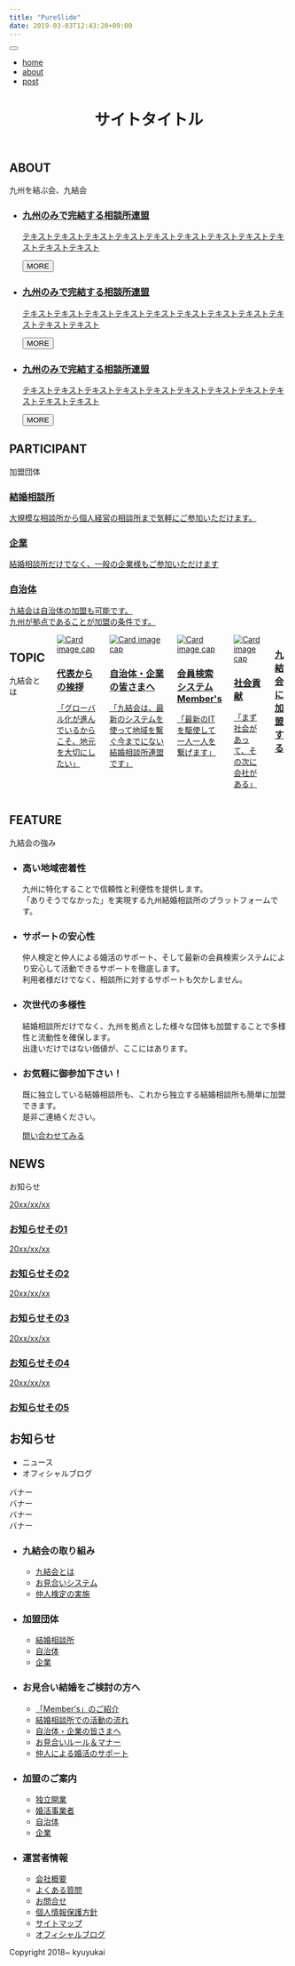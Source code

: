 ```yaml
---
title: "PureSlide"
date: 2019-03-03T12:43:20+09:00
---
```

<nav role="navigation" id="navbar" class="grid navbar_wrapper">
    <a href="#" rel="home" class="flex navbar_brand">
        <span class="navbar_logo" style="background-image: url(./lib/images/simpleLogo.png);"></span>
    </a>        
    <button type="button" id="navbarToggler" class="navbar_toggler">
        <span></span>
        <span></span>
        <span></span>
    </button>
    <ul class="navbar_list">
        <li><a class="navbar_link" href="./index.html">home</a></li>
        <li><a class="navbar_link" href="./page.html">about</a></li>
        <li><a class="navbar_link" href="./post.html">post</a></li>
    </ul>
</nav>
<header id="header" class="Inview grid header_wrapper">
    <div class="flex header_title">
        <h1>
            <span class="Inview ToRight text_bgr white">
                サイトタイトル
            </span>
        </h1>
    </div>
    <div class="Inview ToLeft header_content" style="background-image: url(./lib/images/header_img.jpg)"></div>
</header>
<section id="about" class="main_wrapper">
    <h2 class="inline-center main_title">ABOUT</h2>
    <p class="inline-center main_description">九州を結ぶ会、九結会</p>
    <ul class="Inview ToRight main_content slider middleWidth">
        <li class="flex left main_item">
            <a href="#" class="main_card">
                <span class="rod"></span>
                <div class="card_body">
                    <h3 class="card_title">九州のみで完結する<span class="nowrap">相談所連盟</span></h3>
                    <p class="card_text">テキストテキストテキストテキストテキストテキストテキストテキストテキストテキストテキスト</p>
                    <button role="button" class="font-md card_btn">MORE</button>
                </div>
            </a>
        </li>
        <li class="flex left main_item">
            <a href="#" class="main_card">
                <span class="rod"></span>
                <div class="card_body">
                    <h3 class="card_title">九州のみで完結する<span class="nowrap">相談所連盟</span></h3>
                    <p class="card_text">テキストテキストテキストテキストテキストテキストテキストテキストテキストテキストテキスト</p>
                    <button role="button" class="font-md card_btn">MORE</button>
                </div>
            </a>
        </li>
        <li class="flex left main_item">
            <a href="#" class="main_card">
                <span class="rod"></span>
                <div class="card_body">
                    <h3 class="card_title">九州のみで完結する<span class="nowrap">相談所連盟</span></h3>
                    <p class="card_text">テキストテキストテキストテキストテキストテキストテキストテキストテキストテキストテキスト</p>
                    <button role="button" class="font-md card_btn">MORE</button>
                </div>
            </a>
        </li>
    </ul>
</section>
<div class="grid container">
    <main role="main" id="main">
        <section id="participant" class="Inview ToLeft main_wrapper middleWidth">
            <h2 class="main_title">PARTICIPANT</h2>
            <p class="main_description">加盟団体</p>
            <div class="grid grid-3 main_content">
                <a href="" class="main_card">
                    <span class="rod"></span>
                    <div class="card_body">
                        <h3 class="card_title">結婚相談所</h3>
                        <p class="card_text">大規模な相談所から個人経営の相談所まで気軽にご参加いただけます。</p>
                    </div>
                </a>
                <a href="" class="main_card">
                    <span class="rod"></span>
                    <div class="card_body">
                        <h3 class="card_title">企業</h3>
                        <p class="card_text"><span class="nowrap">結婚相談所</span>だけでなく、一般の企業様もご参加いただけます</p>
                    </div>
                </a>
                <a href="" class="main_card">
                    <span class="rod"></span>
                    <div class="card_body">
                        <h3 class="card_title">自治体</h3>
                        <p class="card_text">九結会は自治体の加盟も可能です。<br>九州が拠点であることが加盟の条件です。</p>
                    </div>
                </a>
            </div>
        </section>
        <section id="topic" class="main_wrapper">
            <div class="main_content columns">
                <div class="main_card">
                    <div class="card_body">
                        <h2 class="card_title">TOPIC</h2>
                        <p class="card_text">九結会とは</p>
                    </div>
                </div>
                <a href="" class="Inview ToLeft main_card square">
                    <img class="card_img" src="./lib/images/message.png" alt="Card image cap">
                    <div class="card_body">
                        <h3 class="card_title"><span class="text_bgr paleWhite">代表からの挨拶</span></h3>
                        <p class="card_text"><span class="text_bgr paleWhite">「グローバル化が進んでいるからこそ、地元を大切にしたい」</span></p>
                    </div>
                    <span class="rod"></span>
                </a>
                <a href="" class="Inview ToLeft main_card square">
                    <img class="card_img" src="./lib/images/appeal.jpeg" alt="Card image cap">
                    <div class="card_body">
                        <h3 class="card_title"><span class="text_bgr paleWhite">自治体・企業の皆さまへ</span></h3>
                        <p class="card_text"><span class="text_bgr paleWhite">「九結会は、最新のシステムを使って地域を繋ぐ今までにない<span class="nowrap">結婚相談所連盟</span>です」</span></p>
                    </div>
                    <span class="rod"></span>
                </a>
                <a href="" class="Inview ToLeft main_card square">
                    <img class="card_img" src="./lib/images/system.jpeg" alt="Card image cap">
                    <div class="card_body">
                        <h3 class="card_title"><span class="text_bgr paleWhite">会員検索システムMember's</span></h3>
                        <p class="card_text"><span class="text_bgr paleWhite">「最新のITを駆使して一人一人を繋げます」</span></p>
                    </div>
                    <span class="rod"></span>
                </a>
                <a href="" class="Inview ToLeft main_card square">
                    <img class="card_img" src="./lib/images/csr.png" alt="Card image cap">
                    <div class="card_body">
                        <h3 class="card_title"><span class="text_bgr paleWhite">社会貢献</span></h3>
                        <p class="card_text"><span class="text_bgr paleWhite">「まず社会があって、その次に会社がある」</span></p>
                    </div>
                    <span class="rod"></span>
                </a>
                <a href="" class="Inview ToLeft flex main_card">
                    <div class="card_body">
                        <h3 class="card_title">九結会に加盟する</h3>
                    </div>
                    <span class="rod"></span>
                </a>
            </div>
        </section>
        <section id="feature" class="inline-center Inview ToRight main_wrapper">
            <h2 class="main_title">FEATURE</h2>
            <p class="main_description">九結会の強み</p>
            <ul class="grid grid-3 main_content list">
                <li class="main_card">
                    <h3 class="card_title">高い地域密着性</h3>
                    <p class="card_text">九州に特化することで信頼性と利便性を提供します。<br>「ありそうでなかった」を実現する<span class="nowrap">九州結婚相談所</span>のプラットフォームです。</p>
                </li>
                <li class="main_card">
                    <h3 class="card_title">サポートの安心性</h3>
                    <p class="card_text">仲人検定と仲人による婚活のサポート、そして最新の会員検索システムにより安心して活動できるサポートを徹底します。<br>利用者様だけでなく、相談所に対するサポートも欠かしません。</p>
                </li>
                <li class="main_card">
                    <h3 class="card_title">次世代の多様性</h3>
                    <p class="card_text">結婚相談所だけでなく、九州を拠点とした様々な団体も加盟することで多様性と流動性を確保します。<br>出逢いだけではない価値が、ここにはあります。</p>
                </li>
                <li class="main_card">
                    <h3 class="card_title">お気軽に御参加下さい！</h3>
                    <p class="card_text">既に独立している結婚相談所も、これから独立する結婚相談所も簡単に加盟できます。<br>是非ご連絡ください。</p>
                    <a href="" class="card_btn">問い合わせてみる<span class="rod"></span></a>
                </li>
            </ul>
        </section>
        <section id="news" class="inline-right Inview ToRight main_wrapper middleWidth">
            <h2 class="main_title">NEWS</h2>
            <p class="main_description">お知らせ</p>
            <div class="main_content">
                <a href="" class="main_card">
                    <span class="rod"></span>
                    <div class="card_body">
                        <span class="card_text">20xx/xx/xx</span>
                        <h3 class="card_title">お知らせその1</h3>
                    </div>
                </a>
                <a href="" class="main_card">
                    <span class="rod"></span>
                    <div class="card_body">
                        <span class="card_text">20xx/xx/xx</span>
                        <h3 class="card_title">お知らせその2</h3>
                    </div>
                </a>
                <a href="" class="main_card">
                    <span class="rod"></span>
                    <div class="card_body">
                        <span class="card_text">20xx/xx/xx</span>
                        <h3 class="card_title">お知らせその3</h3>
                    </div>
                </a>
                <a href="" class="main_card">
                    <span class="rod"></span>
                    <div class="card_body">
                        <span class="card_text">20xx/xx/xx</span>
                        <h3 class="card_title">お知らせその4</h3>
                    </div>
                </a>
                <a href="" class="main_card">
                    <span class="rod"></span>
                    <div class="card_body">
                        <span class="card_text">20xx/xx/xx</span>
                        <h3 class="card_title">お知らせその5</h3>
                    </div>
                </a>
            </div>
        </section>
    </main>
    <aside role="sidebar" id="sidebar" class="Inview ToLeft sidebar_wrapper">
        <div class="sidebar_widget">
            <h2>お知らせ</h2>
            <ul>
                <li>ニュース</li>
                <li>オフィシャルブログ</li>
            </ul>
        </div>
        <div class="sidebar_widget">
            <div class="flex banner">
                <span>バナー</span>
            </div>
        </div>
        <div class="sidebar_widget">
            <div class="flex banner">
                <span>バナー</span>
            </div>
        </div>
        <div class="sidebar_widget">
            <div class="flex banner">
                <span>バナー</span>
            </div>
        </div>
        <div class="sidebar_widget">
            <div class="flex banner">
                <span>バナー</span>
            </div>
        </div>
    </aside>
</div>
<footer role="footer" id="footer" class="footer_wrapper">
    <ul class="grid footer_content list">
        <li class="footer_item">
            <h3 class="footer_title">九結会の取り組み</h3>
            <ul>
                <li><a href="">九結会とは</a></li>
                <li><a href="">お見合いシステム</a></li>
                <li><a href="">仲人検定の実施</a></li>
            </ul>
        </li>
        <li class="footer_item">
            <h3 class="footer_title">加盟団体</h3>
            <ul>
                <li><a href="">結婚相談所</a></li>
                <li><a href="">自治体</a></li>
                <li><a href="">企業</a></li>
            </ul>
        </li>
        <li class="footer_item">
            <h3 class="footer_title">お見合い結婚をご検討の方へ</h3>
            <ul>
                <li><a href="">「Member's」のご紹介</a></li>
                <li><a href="">結婚相談所での活動の流れ</a></li>
                <li><a href="">自治体・企業の皆さまへ</a></li>
                <li><a href="">お見合いルール＆マナー</a></li>
                <li><a href="">仲人による婚活のサポート</a></li>
            </ul>
        </li>
        <li class="footer_item">
            <h3 class="footer_title">加盟のご案内</h3>
            <ul>
                <li><a href="">独立開業</a></li>
                <li><a href="">婚活事業者</a></li>
                <li><a href="">自治体</a></li>
                <li><a href="">企業</a></li>
            </ul>
        </li>
        <li class="footer_item">
            <h3 class="footer_title">運営者情報</h3>
            <ul>
                <li><a href="">会社概要</a></li>
                <li><a href="">よくある質問</a></li>
                <li><a href="">お問合せ</a></li>
                <li><a href="">個人情報保護方針</a></li>
                <li><a href="">サイトマップ</a></li>
                <li><a href="">オフィシャルブログ</a></li>
            </ul>
        </li>
    </ul>
    <div class="flex footer_logo">
        <span class="logo" style="background-image: url(./lib/images/logo.png);"></span>
    </div>
    <div class="flex footer_copyright">
        <p>Copyright 2018~ kyuyukai</p>
    </div>
</footer>
<script type='text/javascript' src='./lib/js/main.js'></script>
<script type='text/javascript' src='./lib/js/jquery.inview.min.js'></script>